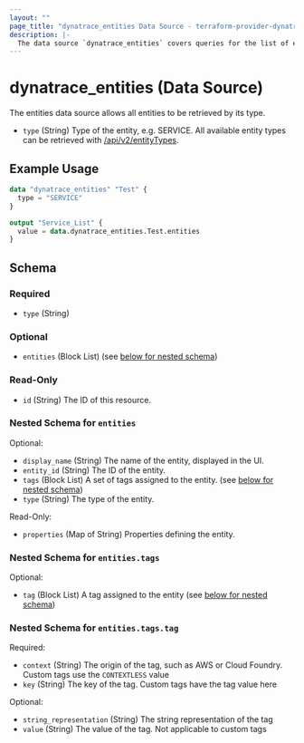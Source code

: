 ```yaml
---
layout: ""
page_title: "dynatrace_entities Data Source - terraform-provider-dynatrace"
description: |-
  The data source `dynatrace_entities` covers queries for the list of entities based off of type
---
```


# dynatrace_entities (Data Source)

The entities data source allows all entities to be retrieved by its type.

- `type` (String) Type of the entity, e.g. SERVICE. All available entity types can be retrieved with [/api/v2/entityTypes](https://www.dynatrace.com/support/help/dynatrace-api/environment-api/entity-v2/get-all-entity-types).

## Example Usage

```terraform
data "dynatrace_entities" "Test" {
  type = "SERVICE"
}

output "Service_List" {
  value = data.dynatrace_entities.Test.entities
}
```

<!-- schema generated by tfplugindocs -->
## Schema

### Required

- `type` (String)

### Optional

- `entities` (Block List) (see [below for nested schema](#nestedblock--entities))

### Read-Only

- `id` (String) The ID of this resource.

<a id="nestedblock--entities"></a>
### Nested Schema for `entities`

Optional:

- `display_name` (String) The name of the entity, displayed in the UI.
- `entity_id` (String) The ID of the entity.
- `tags` (Block List) A set of tags assigned to the entity. (see [below for nested schema](#nestedblock--entities--tags))
- `type` (String) The type of the entity.

Read-Only:

- `properties` (Map of String) Properties defining the entity.

<a id="nestedblock--entities--tags"></a>
### Nested Schema for `entities.tags`

Optional:

- `tag` (Block List) A tag assigned to the entity (see [below for nested schema](#nestedblock--entities--tags--tag))

<a id="nestedblock--entities--tags--tag"></a>
### Nested Schema for `entities.tags.tag`

Required:

- `context` (String) The origin of the tag, such as AWS or Cloud Foundry. Custom tags use the `CONTEXTLESS` value
- `key` (String) The key of the tag. Custom tags have the tag value here

Optional:

- `string_representation` (String) The string representation of the tag
- `value` (String) The value of the tag. Not applicable to custom tags